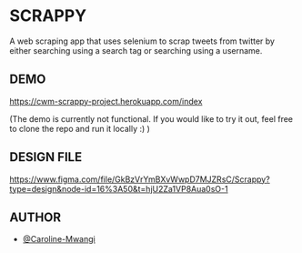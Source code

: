 # SCRAPPY

A web scraping app that uses selenium to scrap tweets from twitter by either searching using a search tag or searching using a username.


## DEMO

https://cwm-scrappy-project.herokuapp.com/index

(The demo is currently not functional. If you would like to try it out, feel free to clone the repo and run it locally :) )

## DESIGN FILE

https://www.figma.com/file/GkBzVrYmBXvWwpD7MJZRsC/Scrappy?type=design&node-id=16%3A50&t=hjU2Za1VP8Aua0sO-1
## AUTHOR

- [@Caroline-Mwangi](https://github.com/Caroline-Mwangi)
